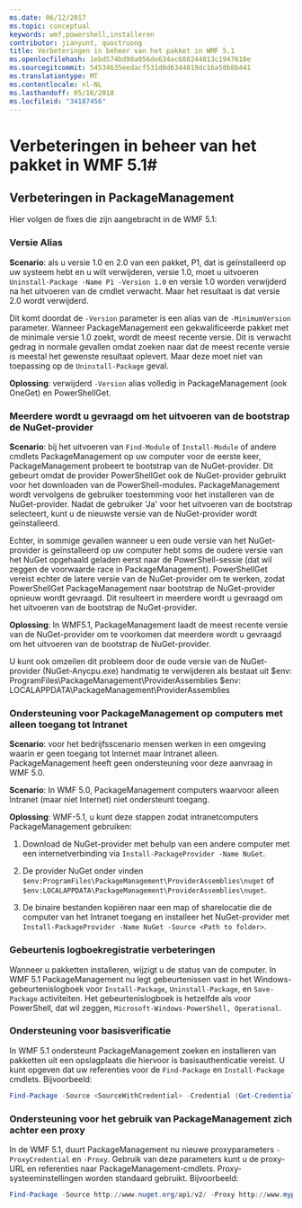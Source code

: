 ```yaml
---
ms.date: 06/12/2017
ms.topic: conceptual
keywords: wmf,powershell,installeren
contributor: jianyunt, quoctruong
title: Verbeteringen in beheer van het pakket in WMF 5.1
ms.openlocfilehash: 1ebd574bd98a056de634ac688244813c1947618e
ms.sourcegitcommit: 54534635eedacf531d8d6344019dc16a50b8b441
ms.translationtype: MT
ms.contentlocale: nl-NL
ms.lasthandoff: 05/16/2018
ms.locfileid: "34187456"
---
```

# <a name="improvements-to-package-management-in-wmf-51"></a>Verbeteringen in beheer van het pakket in WMF 5.1#

## <a name="improvements-in-packagemanagement"></a>Verbeteringen in PackageManagement ##
Hier volgen de fixes die zijn aangebracht in de WMF 5.1:

### <a name="version-alias"></a>Versie Alias

**Scenario**: als u versie 1.0 en 2.0 van een pakket, P1, dat is geïnstalleerd op uw systeem hebt en u wilt verwijderen, versie 1.0, moet u uitvoeren `Uninstall-Package -Name P1 -Version 1.0` en versie 1.0 worden verwijderd na het uitvoeren van de cmdlet verwacht. Maar het resultaat is dat versie 2.0 wordt verwijderd.

Dit komt doordat de `-Version` parameter is een alias van de `-MinimumVersion` parameter. Wanneer PackageManagement een gekwalificeerde pakket met de minimale versie 1.0 zoekt, wordt de meest recente versie. Dit is verwacht gedrag in normale gevallen omdat zoeken naar dat de meest recente versie is meestal het gewenste resultaat oplevert. Maar deze moet niet van toepassing op de `Uninstall-Package` geval.

**Oplossing**: verwijderd `-Version` alias volledig in PackageManagement (ook OneGet) en PowerShellGet.

### <a name="multiple-prompts-for-bootstrapping-the-nuget-provider"></a>Meerdere wordt u gevraagd om het uitvoeren van de bootstrap de NuGet-provider

**Scenario**: bij het uitvoeren van `Find-Module` of `Install-Module` of andere cmdlets PackageManagement op uw computer voor de eerste keer, PackageManagement probeert te bootstrap van de NuGet-provider. Dit gebeurt omdat de provider PowerShellGet ook de NuGet-provider gebruikt voor het downloaden van de PowerShell-modules. PackageManagement wordt vervolgens de gebruiker toestemming voor het installeren van de NuGet-provider. Nadat de gebruiker 'Ja' voor het uitvoeren van de bootstrap selecteert, kunt u de nieuwste versie van de NuGet-provider wordt geïnstalleerd.

Echter, in sommige gevallen wanneer u een oude versie van het NuGet-provider is geïnstalleerd op uw computer hebt soms de oudere versie van het NuGet opgehaald geladen eerst naar de PowerShell-sessie (dat wil zeggen de voorwaarde race in PackageManagement). PowerShellGet vereist echter de latere versie van de NuGet-provider om te werken, zodat PowerShellGet PackageManagement naar bootstrap de NuGet-provider opnieuw wordt gevraagd. Dit resulteert in meerdere wordt u gevraagd om het uitvoeren van de bootstrap de NuGet-provider.

**Oplossing**: In WMF5.1, PackageManagement laadt de meest recente versie van de NuGet-provider om te voorkomen dat meerdere wordt u gevraagd om het uitvoeren van de bootstrap de NuGet-provider.

U kunt ook omzeilen dit probleem door de oude versie van de NuGet-provider (NuGet-Anycpu.exe) handmatig te verwijderen als bestaat uit $env: ProgramFiles\PackageManagement\ProviderAssemblies $env: LOCALAPPDATA\PackageManagement\ProviderAssemblies


### <a name="support-for-packagemanagement-on-computers-with-intranet-access-only"></a>Ondersteuning voor PackageManagement op computers met alleen toegang tot Intranet

**Scenario**: voor het bedrijfsscenario mensen werken in een omgeving waarin er geen toegang tot Internet maar Intranet alleen. PackageManagement heeft geen ondersteuning voor deze aanvraag in WMF 5.0.

**Scenario**: In WMF 5.0, PackageManagement computers waarvoor alleen Intranet (maar niet Internet) niet ondersteunt toegang.

**Oplossing**: WMF-5.1, u kunt deze stappen zodat intranetcomputers PackageManagement gebruiken:

1. Download de NuGet-provider met behulp van een andere computer met een internetverbinding via `Install-PackageProvider -Name NuGet`.

2. De provider NuGet onder vinden `$env:ProgramFiles\PackageManagement\ProviderAssemblies\nuget` of `$env:LOCALAPPDATA\PackageManagement\ProviderAssemblies\nuget`.

3. De binaire bestanden kopiëren naar een map of sharelocatie die de computer van het Intranet toegang en installeer het NuGet-provider met `Install-PackageProvider -Name NuGet -Source <Path to folder>`.


### <a name="event-logging-improvements"></a>Gebeurtenis logboekregistratie verbeteringen

Wanneer u pakketten installeren, wijzigt u de status van de computer. In WMF 5.1 PackageManagement nu legt gebeurtenissen vast in het Windows-gebeurtenislogboek voor `Install-Package`, `Uninstall-Package`, en `Save-Package` activiteiten. Het gebeurtenislogboek is hetzelfde als voor PowerShell, dat wil zeggen, `Microsoft-Windows-PowerShell, Operational`.

### <a name="support-for-basic-authentication"></a>Ondersteuning voor basisverificatie

In WMF 5.1 ondersteunt PackageManagement zoeken en installeren van pakketten uit een opslagplaats die hiervoor is basisauthenticatie vereist. U kunt opgeven dat uw referenties voor de `Find-Package` en `Install-Package` cmdlets. Bijvoorbeeld:

``` PowerShell
Find-Package -Source <SourceWithCredential> -Credential (Get-Credential)
```
### <a name="support-for-using-packagemanagement-behind-a-proxy"></a>Ondersteuning voor het gebruik van PackageManagement zich achter een proxy

In de WMF 5.1, duurt PackageManagement nu nieuwe proxyparameters `-ProxyCredential` en `-Proxy`. Gebruik van deze parameters kunt u de proxy-URL en referenties naar PackageManagement-cmdlets. Proxy-systeeminstellingen worden standaard gebruikt. Bijvoorbeeld:

``` PowerShell
Find-Package -Source http://www.nuget.org/api/v2/ -Proxy http://www.myproxyserver.com -ProxyCredential (Get-Credential)
```
